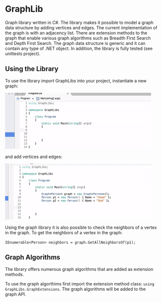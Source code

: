 # GraphLib
Graph library written in C#. The library makes it possible to model a graph data structure by adding vertices and edges. The current implementation of the graph is with an adjacency list.
There are extension methods to the graph that enable various graph algorithms such as Breadth First Search and Depth First Search. The graph data structure is generic and it can contain any type of .NET object. In addition, the library is fully tested (see unittests project).

## Using the Library
To use the library import GraphLibs into your project, instantiate a new graph:

![Alt Text](https://github.com/adamscarlat/GraphLib/blob/master/images/newGraph.gif)

and add vertices and edges:

![Alt Text](https://github.com/adamscarlat/GraphLib/blob/master/images/addVertices.gif)

Using the graph library it is also possible to check the neighbors of a vertex in the graph. To get the neighbors of a vertex in the graph:

`` IEnumerable<Person> neighbors = graph.GetAllNeighborsOf(p1); ``

## Graph Algorithms
The library offers numerous graph algorithms that are added as extension methods. 

To use the graph algorthims first import the extension method class: ``using GraphLibs.GraphExtensions``. The graph algorithms will be added to the graph API. 
